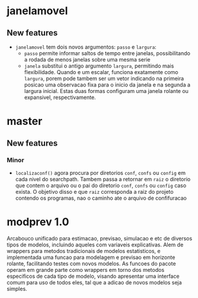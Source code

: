 # janelamovel

## New features

* `janelamovel` tem dois novos argumentos: `passo` e `largura`:
  * `passo` permite informar saltos de tempo entre janelas, possibilitando a rodada de menos janelas
    sobre uma mesma serie
  * `janela` substitui o antigo argumento `largura`, permitindo mais flexibilidade. Quando e um 
    escalar, funciona exatamente como `largura`, porem pode tambem ser um vetor indicando na 
    primeira posicao uma observacao fixa para o inicio da janela e na segunda a largura inicial. 
    Estas duas formas configuram uma janela rolante ou expansivel, respectivamente.

# master

## New features

### Minor

* `localizaconf()` agora procura por diretorios `conf`, `confs` ou `config` em cada nivel do
  searchpath. Tambem passa a retornar em `raiz` o diretorio que contem o arquivo ou o pai do
  diretorio `conf`, `confs` ou `config` caso exista. O objetivo disso e que `raiz` corresponda a 
  raiz do projeto contendo os programas, nao o caminho ate o arquivo de confifuracao

# modprev 1.0

Arcabouco unificado para estimacao, previsao, simulacao e etc de diversos tipos de 
modelos, incluindo aqueles com variaveis explicativas. Alem de wrappers para metodos 
tradicionais de modelos estatisticos, e implementada uma funcao para modelagem e previsao em
horizonte rolante, facilitando testes com novos modelos. As funcoes do pacote operam em grande
parte como wrappers em torno dos metodos especificos de cada tipo de modelo, visando apresentar
uma interface comum para uso de todos eles, tal que a adicao de novos modelos seja simples. 
